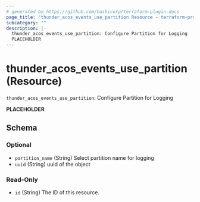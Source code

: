 ```yaml
---
# generated by https://github.com/hashicorp/terraform-plugin-docs
page_title: "thunder_acos_events_use_partition Resource - terraform-provider-thunder"
subcategory: ""
description: |-
  thunder_acos_events_use_partition: Configure Partition for Logging
  PLACEHOLDER
---
```


# thunder_acos_events_use_partition (Resource)

`thunder_acos_events_use_partition`: Configure Partition for Logging

__PLACEHOLDER__



<!-- schema generated by tfplugindocs -->
## Schema

### Optional

- `partition_name` (String) Select partition name for logging
- `uuid` (String) uuid of the object

### Read-Only

- `id` (String) The ID of this resource.


